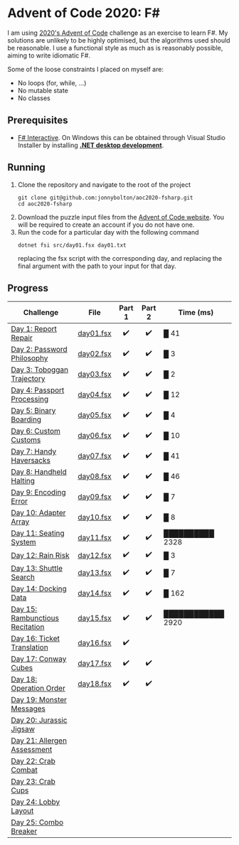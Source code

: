 # Advent of Code 2020: F# 
I am using [2020's Advent of Code](https://adventofcode.com/) challenge as an exercise to learn F#.
My solutions are unlikely to be highly optimised, but the algorithms used should be reasonable.
I use a functional style as much as is reasonably possible, aiming to write idiomatic F#.

Some of the loose constraints I placed on myself are:
- No loops (for, while, ...)
- No mutable state
- No classes

## Prerequisites
- [F# Interactive](https://docs.microsoft.com/en-us/dotnet/fsharp/tools/fsharp-interactive/). On Windows this can be obtained through Visual Studio Installer by installing [**.NET desktop development**](https://docs.microsoft.com/en-us/visualstudio/ide/fsharp-visual-studio?view=vs-2019).

## Running
1. Clone the repository and navigate to the root of the project
   ```
   git clone git@github.com:jonnybolton/aoc2020-fsharp.git
   cd aoc2020-fsharp
   ```
2. Download the puzzle input files from the [Advent of Code website](https://adventofcode.com/2020). You will be required to create an account if you do not have one.
3. Run the code for a particular day with the following command
   ```
   dotnet fsi src/day01.fsx day01.txt
   ```
   replacing the fsx script with the corresponding day, and replacing the final argument with the path to your input for that day.

## Progress
| Challenge                                                               | File                       | Part 1 | Part 2 | Time (ms)         |
|-------------------------------------------------------------------------|----------------------------|:------:|:------:|-------------------|
| [Day 1: Report Repair](https://adventofcode.com/2020/day/1)             | [day01.fsx](src/day01.fsx) | ✔️     | ✔️     | █ 41              |
| [Day 2: Password Philosophy](https://adventofcode.com/2020/day/2)       | [day02.fsx](src/day02.fsx) | ✔️     | ✔️     | █ 3               |
| [Day 3: Toboggan Trajectory](https://adventofcode.com/2020/day/3)       | [day03.fsx](src/day03.fsx) | ✔️     | ✔️     | █ 2               |
| [Day 4: Passport Processing](https://adventofcode.com/2020/day/4)       | [day04.fsx](src/day04.fsx) | ✔️     | ✔️     | █ 12              |
| [Day 5: Binary Boarding](https://adventofcode.com/2020/day/5)           | [day05.fsx](src/day05.fsx) | ✔️     | ✔️     | █ 4               |
| [Day 6: Custom Customs](https://adventofcode.com/2020/day/6)            | [day06.fsx](src/day06.fsx) | ✔️     | ✔️     | █ 10              |
| [Day 7: Handy Haversacks](https://adventofcode.com/2020/day/7)          | [day07.fsx](src/day07.fsx) | ✔️     | ✔️     | █ 41              |
| [Day 8: Handheld Halting](https://adventofcode.com/2020/day/8)          | [day08.fsx](src/day08.fsx) | ✔️     | ✔️     | █ 46              |
| [Day 9: Encoding Error](https://adventofcode.com/2020/day/9)            | [day09.fsx](src/day09.fsx) | ✔️     | ✔️     | █ 7               |
| [Day 10: Adapter Array](https://adventofcode.com/2020/day/10)           | [day10.fsx](src/day10.fsx) | ✔️     | ✔️     | █ 8               |
| [Day 11: Seating System](https://adventofcode.com/2020/day/11)          | [day11.fsx](src/day11.fsx) | ✔️     | ✔️     | ██████████ 2328   |
| [Day 12: Rain Risk](https://adventofcode.com/2020/day/12)               | [day12.fsx](src/day12.fsx) | ✔️     | ✔️     | █ 3               |
| [Day 13: Shuttle Search](https://adventofcode.com/2020/day/13)          | [day13.fsx](src/day13.fsx) | ✔️     | ✔️     | █ 7               |
| [Day 14: Docking Data](https://adventofcode.com/2020/day/14)            | [day14.fsx](src/day14.fsx) | ✔️     | ✔️     | █ 162             |
| [Day 15: Rambunctious Recitation](https://adventofcode.com/2020/day/15) | [day15.fsx](src/day15.fsx) | ✔️     | ✔️     | ████████████ 2920 |
| [Day 16: Ticket Translation](https://adventofcode.com/2020/day/16)      | [day16.fsx](src/day16.fsx) | ✔️     |        |                   |
| [Day 17: Conway Cubes](https://adventofcode.com/2020/day/17)            | [day17.fsx](src/day17.fsx) | ✔️      | ✔️      |                   |
| [Day 18: Operation Order](https://adventofcode.com/2020/day/18)         | [day18.fsx](src/day18.fsx) | ✔️      | ✔️      |                   |
| [Day 19: Monster Messages](https://adventofcode.com/2020/day/19)        |                            |        |        |                   |
| [Day 20: Jurassic Jigsaw](https://adventofcode.com/2020/day/20)         |                            |        |        |                   |
| [Day 21: Allergen Assessment](https://adventofcode.com/2020/day/21)     |                            |        |        |                   |
| [Day 22: Crab Combat](https://adventofcode.com/2020/day/22)             |                            |        |        |                   |
| [Day 23: Crab Cups](https://adventofcode.com/2020/day/23)               |                            |        |        |                   |
| [Day 24: Lobby Layout](https://adventofcode.com/2020/day/24)            |                            |        |        |                   |
| [Day 25: Combo Breaker](https://adventofcode.com/2020/day/25)           |                            |        |        |                   |

